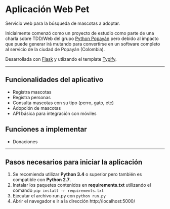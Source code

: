 # Aplicación Web Pet

Servicio web para la búsqueda de mascotas a adoptar.

Inicialmente comenzó como un proyecto de estudio como parte de una charla sobre TDD/Web del grupo [Python Popayán](http://pythonpopayan.org/) pero debido al impacto que puede generar irá mutando para convertirse en un software completo al servicio de la ciudad de Popayán (Colombia).

Desarrollada con [Flask](http://flask.pocoo.org/) y utlizando el template [Typify](https://templated.co/typify).

---

## Funcionalidades del aplicativo

- Registra mascotas
- Registra personas
- Consulta mascotas con su tipo (perro, gato, etc)
- Adopción de mascotas
- API básica para integración con móviles

## Funciones a implementar

- Donaciones

---

## Pasos necesarios para iniciar la aplicación

1. Se recomienda utilizar **Python 3.4** o superior pero también es compatible con **Python 2.7**.
2. Instalar los paquetes contenidos en **requirements.txt** utilizando el comando
`pip install -r requirements.txt`
3. Ejecutar el archivo run.py con `python run.py`
4. Abrir el navegador e ir a la dirección http://localhost:5000/
